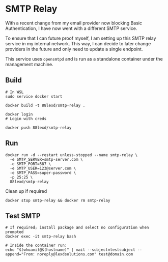 # SMTP Relay
With a recent change from my email provider now blocking Basic Authentication, I have now went with a different SMTP service.

To ensure that I can future proof myself, I am setting up this SMTP relay service in my internal network. This way, I can decide to later change providers in the future and only need to update a single endpoint.

This service uses `opensmtpd` and is run as a standalone container under the management machine.

## Build
```shell
# In WSL
sudo service docker start

docker build -t 88lexd/smtp-relay .

docker login
# Login with creds

docker push 88lexd/smtp-relay
```

## Run
```shell
docker run -d --restart unless-stopped --name smtp-relay \
  -e SMTP_SERVER=smtp-server.com \
  -e SMTP_PORT=587 \
  -e SMTP_USER=123@server.com \
  -e SMTP_PASS=super-password \
  -p 25:25 \
  88lexd/smtp-relay
```

Clean up if required
```shell
docker stop smtp-relay && docker rm smtp-relay
```

## Test SMTP
```
# If required; install package and select no configuration when prompted
docker exec -it smtp-relay bash

# Inside the container run:
echo "$(whoami)@$(hostname)" | mail --subject=testsubject --append="From: noreply@lexdsolutions.com" test@domain.com
```
